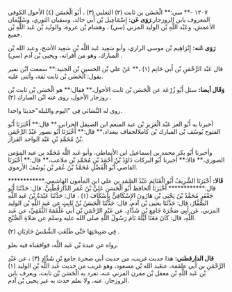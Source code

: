 ١٢٠٧ -** سي:** الْحَسَن بن ثابت (٢) التغلبي (٣) ، أَبُو الْحَسَن (٤) الأحول الكوفي المعروف بابن الروزجار.**رَوَى عَن:** إِسْمَاعِيل بْن أَبي خالد، وسفيان الثوري، وسُلَيْمان الأعمش، وعَبْد اللَّهِ بْن الوليد المزني (سي) ، وهشام بْن عروة، والوليد بْن عَبد اللَّهِ بْن جميع.

**رَوَى عَنه:** إِبْرَاهِيم بْن موسى الرازي، وأبو سَعِيد عَبد اللَّه بْن سَعِيد الأشج، وعبد الله بْن المبارك، وهو من أقرانه، ويحيى بْن آدم (سي) .

قال عَبْد الرَّحْمَنِ بْن أَبي حَاتِم (١) ،** عَنْ علي بْن الحسين بْن الجنيد:** سمعت ابْن نمير يقول: الْحَسَن بْن ثابت ثقة، وأثنى عليه.

**وَقَال أيضا:** سئل أَبُو زُرْعَة عن الْحَسَن بْن ثابت الأحول،** فقال:** هو الْحَسَن بْن ثابت بْن روزجار الأحول، روى عنه ابْن المبارك (٢) .

روى له النَّسَائي فِي "اليوم والليلة"حديثا واحدا.

أخبرنا به أَبُو العز عَبْد الْعَزِيزِ بْن عبد المنعم ابن الصيقل الحراني،** قال:** أَخْبَرَنَا أَبُو الفتوح يُوسُف بْن المبارك بْن كاملالخفاف ببغداد،** قال:** أَخْبَرَنَا أَبُو نصور عَبْدُ الرَّحْمَنِ بْنُ مُحَمَّدِ بْنِ عَبْد الواحد القزاز.

وأخبرنا أَبُو بكر محمد بن إسماعيل ابن الأنماطي، وأبو عَبد اللَّه مُحَمَّد بن عبد المؤمن الصوري،** قالا:** أخبرنا أَبُو البركات دَاوُدُ بْنُ أَحْمَدَ بْنِ مُحَمَّدِ بْن ملاعب،** قال:** أَخْبَرَنَا القاضي أَبُو الْفَضْلِ مُحَمَّدُ بْنُ عُمَر بْن يُوسُفَ الأرموي.

**قَالا:** أَخْبَرَنَا الشَّرِيفُ أَبُو الْغَنَائِمِ عَبْدُ الصَّمَدِ بن علي ابن المأمون الهاشمي.************ قال:************ أَخْبَرَنَا الحافظ أَبُو الْحَسَنِ عَلِيُّ بْنُ عُمَر الدَّارَقُطْنِيُّ، قال: حَدَّثَنَا أَبُو جَعْفَرٍ مُحَمَّدُ بْنُ يَحْيَى بْنِ هَارُونَ الإِسْكَافِيُّ بِإِسْكَافَ (١) ، قال: حَدَّثَنَا عَبْدَةُ بْنُ عَبد اللَّهِ الصَّفَّارُ، قال: حَدَّثَنَا يحيى بْن آدم، قال: حَدَّثَنَا الْحَسَنُ بْنُ ثَابِتٍ عن عَبد اللَّهِ بْن الوليد المزني، عَن أَبِي صَخْرَةَ جَامِعِ بْنِ شَدَّادٍ، عن عَبْدِ الرَّحْمَنِ بْنِ أَبي عَلْقَمَةَ الثَّقَفِيِّ، عن عَبد اللَّهِ، قال: كَانَ مَعَنَا لَيْلَةَ نَامَ رَسُولُ اللَّهِ صلى الله عليه وسلم عن صَلاةِ الصُّبْحِ.

فِي صَبِيحَتِهَا حَتَّى طَلَعَتِ الشَّمْسُ حَادِيَانِ (٢) .

رواه عن عبدة بْن عَبد اللَّه، فوافقناه فيه بعلو.

**قال الدارقطني:** هذا حديث غريب، من حديث أبي صخرة جامع بْنِ شَدَّادٍ (٣) ، عن عَبْدِ الرَّحْمَنِ بن أَبي علقمة، عنعَبد الله بْن مسعود، وهو غريب من حديث عَبد اللَّه بْن الوليد (١) بْن عَبد اللَّهِ بْن معقل بْن مقرن المزني عنه، تفرد به الْحَسَن بْن ثابت، ويعرف بابن الروزجار، عنه، ولا نعلم حدث به غير يحيى بْن آدم.